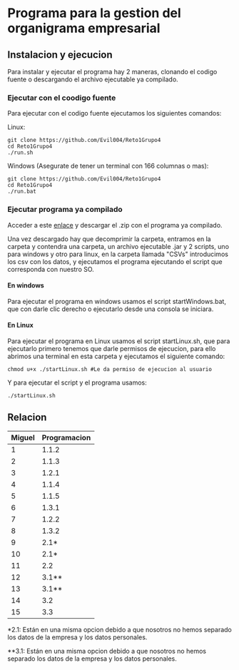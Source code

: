 # Programa para la gestion del organigrama empresarial

## Instalacion y ejecucion
Para instalar y ejecutar el programa hay 2 maneras, clonando el 
codigo fuente o descargando el archivo ejecutable ya compilado.

### Ejecutar con el coodigo fuente
Para ejecutar con el codigo fuente ejecutamos los siguientes comandos:

Linux:
~~~ shell
git clone https://github.com/Evil004/Reto1Grupo4
cd Reto1Grupo4
./run.sh
~~~

Windows (Asegurate de tener un terminal con 166 columnas o mas):
~~~ shell
git clone https://github.com/Evil004/Reto1Grupo4
cd Reto1Grupo4
./run.bat
~~~

### Ejecutar programa ya compilado
Acceder a este [enlace](https://github.com/Evil004/Reto1Grupo4/releases) y descargar el .zip con el programa ya compilado.

Una vez descargado hay que decomprimir la carpeta, entramos en la carpeta y contendra una carpeta, un archivo ejecutable 
.jar y 2 scripts, uno para windows y otro para linux, en la carpeta llamada "CSVs" introducimos los csv con los datos, y 
ejecutamos el programa ejecutando el script que corresponda con nuestro SO.

#### En windows
Para ejecutar el programa en windows usamos el script startWindows.bat, que con darle clic derecho o ejecutarlo desde una
consola se iniciara.

#### En Linux
Para ejecutar el programa en Linux usamos el script startLinux.sh, que para ejecutarlo primero tenemos que darle permisos de 
ejecucion, para ello abrimos una terminal en esta carpeta y ejecutamos el siguiente comando:
~~~ shell
chmod u+x ./startLinux.sh #Le da permiso de ejecucion al usuario
~~~

Y para ejecutar el script y el programa usamos:
~~~ shell
./startLinux.sh
~~~


## Relacion

| Miguel | Programacion |
| -- | -- |
| 1 | 1.1.2 |
| 2 | 1.1.3 |
| 3 | 1.2.1 |
| 4 | 1.1.4 |
| 5 | 1.1.5 |
| 6 | 1.3.1 |
| 7 | 1.2.2 |
| 8 | 1.3.2 |
| 9 | 2.1* |
| 10 | 2.1* |
| 11 | 2.2 |
| 12 | 3.1** |
| 13 | 3.1** |
| 14 | 3.2 |
| 15 | 3.3 |

*2.1: Están en una misma opcion debido a que nosotros no hemos separado los datos de la empresa
y los datos personales.

**3.1: Están en una misma opcion debido a que nosotros no hemos separado los datos de la empresa
y los datos personales.